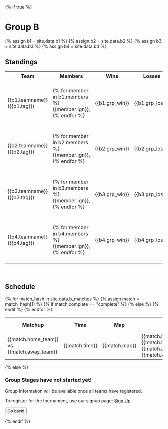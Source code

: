 {% if true %}
<h1>Group B</h1>
{% assign b1 = site.data.b1 %}
{% assign b2 = site.data.b2 %}
{% assign b3 = site.data.b3 %}
{% assign b4 = site.data.b4 %}

<h2>Standings</h2>
<table style="width:100%">
  <tr>
    <th>Team</th>
    <th>Members</th>
    <th>Wins</th>
    <th>Losses</th>
    <th>Rounds</th>
    <th
  </tr>
  <tr>
    <td>{{b1.teamname}} ({{b1.tag}})</td>
    <td>{% for member in b1.members %}{{member.ign}}, {% endfor %}</td>
    <td>{{b1.grp_win}}</td>
    <td>{{b1.grp_loss}}</td>
    <td>{{ bl.grp_g1_rd | plus: b1.grp_g2_rd | plus: b1.grp_g3_rd }}</td>
  </tr>
  <tr>
    <td>{{b2.teamname}} ({{b2.tag}})</td>
    <td>{% for member in b2.members %}{{member.ign}}, {% endfor %}</td>
    <td>{{b2.grp_win}}</td>
    <td>{{b2.grp_loss}}</td>
    <td>{{ b2.grp_g1_rd | plus: b2.grp_g2_rd | plus: b2.grp_g3_rd }}</td>
  </tr>
  <tr>
    <td>{{b3.teamname}} ({{b3.tag}})</td>
    <td>{% for member in b3.members %}{{member.ign}}, {% endfor %}</td>
    <td>{{b3.grp_win}}</td>	
    <td>{{b3.grp_loss}}</td>
    <td>{{ b3.grp_g1_rd | plus: b3.grp_g2_rd | plus: b3.grp_g3_rd }}</td>
  </tr>
  <tr>
    <td>{{b4.teamname}} ({{b4.tag}})</td>
    <td>{% for member in b4.members %}{{member.ign}}, {% endfor %}</td>
    <td>{{b4.grp_win}}</td>
    <td>{{b4.grp_loss}}</td>
    <td>{{ b4.grp_g1_rd | plus: b4.grp_g2_rd | plus: b4.grp_g3_rd }}</td>
  </tr>
</table>

<br>

<h2>Schedule</h2>
<table style="width:100%">
  <tr>
    <th>Matchup</th>
    <th>Time</th>
    <th>Map</th>
    <th>Result</th>
    <th>Match Page</th>
  </tr>
  {% for match_hash in site.data.b_matches %}
  {% assign match = match_hash[1] %}
  <tr>
    <td>{{match.home_team}} vs {{match.away_team}}</td>
    <td>{{match.time}}</td>
    <td>{{match.map}}</td>
    {% if match.complete == "complete" %}	
    <td>{{match.hometag}} {{match.home_rounds}}-{{match.away_rounds}} {{match.awaytag}} </td>
    {% else %}
    <td> Not Played Yet </td>
    {% endif %}
    <td><a href="/groupb/{{match.id}}">Match Stats</a></td>
  </tr>
  {% endfor %}
 </table>
 {% else %}
 <h3> Group Stages have not started yet! </h3>

 <p> Group Information will be available once all teams have registered. </p>
 <p> To register for the tournament, use our signup page: <a href="/signup">Sign Up</a> </p>
<form>
 <input type="button" value="Go back!" onclick="history.back()">
</form>
 {% endif %}  